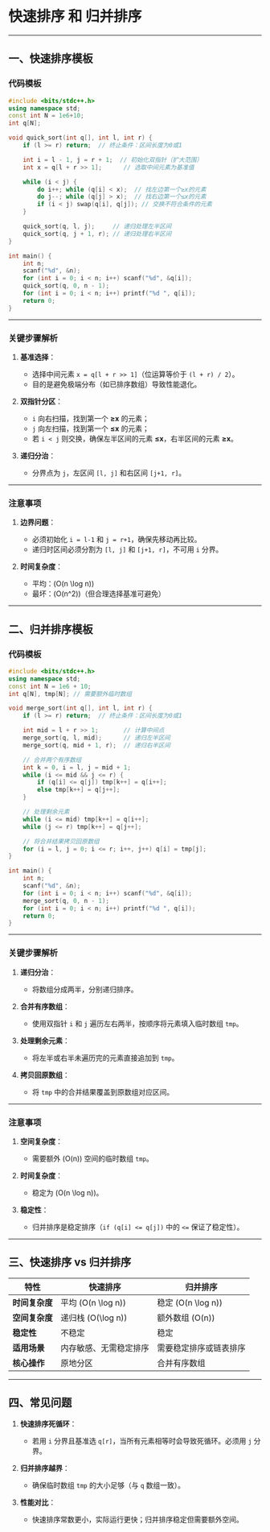 #  **快速排序** 和 **归并排序** 

---

## 一、快速排序模板
### 代码模板
```cpp
#include <bits/stdc++.h>
using namespace std;
const int N = 1e6+10;
int q[N];

void quick_sort(int q[], int l, int r) {
    if (l >= r) return;  // 终止条件：区间长度为0或1

    int i = l - 1, j = r + 1;  // 初始化双指针（扩大范围）
    int x = q[l + r >> 1];      // 选取中间元素为基准值

    while (i < j) {
        do i++; while (q[i] < x);  // 找左边第一个≥x的元素
        do j--; while (q[j] > x);  // 找右边第一个≤x的元素
        if (i < j) swap(q[i], q[j]); // 交换不符合条件的元素
    }

    quick_sort(q, l, j);     // 递归处理左半区间
    quick_sort(q, j + 1, r); // 递归处理右半区间
}

int main() {
    int n;
    scanf("%d", &n);
    for (int i = 0; i < n; i++) scanf("%d", &q[i]);
    quick_sort(q, 0, n - 1);
    for (int i = 0; i < n; i++) printf("%d ", q[i]);
    return 0;
}
```

---

### 关键步骤解析
1. **基准选择**：  
   - 选择中间元素 `x = q[l + r >> 1]`（位运算等价于 `(l + r) / 2`）。
   - 目的是避免极端分布（如已排序数组）导致性能退化。

2. **双指针分区**：  
   - `i` 向右扫描，找到第一个 **≥x** 的元素；  
   - `j` 向左扫描，找到第一个 **≤x** 的元素；  
   - 若 `i < j` 则交换，确保左半区间的元素 **≤x**，右半区间的元素 **≥x**。

3. **递归分治**：  
   - 分界点为 `j`，左区间 `[l, j]` 和右区间 `[j+1, r]`。

---

### 注意事项
1. **边界问题**：  
   - 必须初始化 `i = l-1` 和 `j = r+1`，确保先移动再比较。
   - 递归时区间必须分割为 `[l, j]` 和 `[j+1, r]`，不可用 `i` 分界。

2. **时间复杂度**：  
   - 平均：\(O(n \log n)\)  
   - 最坏：\(O(n^2)\)（但合理选择基准可避免）

---

## 二、归并排序模板
### 代码模板
```cpp
#include <bits/stdc++.h>
using namespace std;
const int N = 1e6 + 10;
int q[N], tmp[N]; // 需要额外临时数组

void merge_sort(int q[], int l, int r) {
    if (l >= r) return;  // 终止条件：区间长度为0或1

    int mid = l + r >> 1;       // 计算中间点
    merge_sort(q, l, mid);      // 递归左半区间
    merge_sort(q, mid + 1, r);  // 递归右半区间

    // 合并两个有序数组
    int k = 0, i = l, j = mid + 1;
    while (i <= mid && j <= r) {
        if (q[i] <= q[j]) tmp[k++] = q[i++];
        else tmp[k++] = q[j++];
    }

    // 处理剩余元素
    while (i <= mid) tmp[k++] = q[i++];
    while (j <= r) tmp[k++] = q[j++];

    // 将合并结果拷贝回原数组
    for (i = l, j = 0; i <= r; i++, j++) q[i] = tmp[j];
}

int main() {
    int n;
    scanf("%d", &n);
    for (int i = 0; i < n; i++) scanf("%d", &q[i]);
    merge_sort(q, 0, n - 1);
    for (int i = 0; i < n; i++) printf("%d ", q[i]);
    return 0;
}
```

---

### 关键步骤解析
1. **递归分治**：  
   - 将数组分成两半，分别递归排序。

2. **合并有序数组**：  
   - 使用双指针 `i` 和 `j` 遍历左右两半，按顺序将元素填入临时数组 `tmp`。

3. **处理剩余元素**：  
   - 将左半或右半未遍历完的元素直接追加到 `tmp`。

4. **拷贝回原数组**：  
   - 将 `tmp` 中的合并结果覆盖到原数组对应区间。

---

### 注意事项
1. **空间复杂度**：  
   - 需要额外 \(O(n)\) 空间的临时数组 `tmp`。

2. **时间复杂度**：  
   - 稳定为 \(O(n \log n)\)。

3. **稳定性**：  
   - 归并排序是稳定排序（`if (q[i] <= q[j])` 中的 `<=` 保证了稳定性）。

---

## 三、快速排序 vs 归并排序
| 特性           | 快速排序               | 归并排序               |
| -------------- | ---------------------- | ---------------------- |
| **时间复杂度** | 平均 \(O(n \log n)\)   | 稳定 \(O(n \log n)\)   |
| **空间复杂度** | 递归栈 \(O(\log n)\)   | 额外数组 \(O(n)\)      |
| **稳定性**     | 不稳定                 | 稳定                   |
| **适用场景**   | 内存敏感、无需稳定排序 | 需要稳定排序或链表排序 |
| **核心操作**   | 原地分区               | 合并有序数组           |

---

## 四、常见问题
1. **快速排序死循环**：  
   - 若用 `i` 分界且基准选 `q[r]`，当所有元素相等时会导致死循环。必须用 `j` 分界。

2. **归并排序越界**：  
   - 确保临时数组 `tmp` 的大小足够（与 `q` 数组一致）。

3. **性能对比**：  
   - 快速排序常数更小，实际运行更快；归并排序稳定但需要额外空间。

